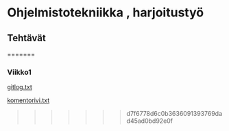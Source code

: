 # Ohjelmistotekniikka , harjoitustyö

## Tehtävät

=======
### Viikko1

[gitlog.txt](https://github.com/Veera0742/ohjelmistotekniikka-harjoitustyo/blob/master/laskarit/viikko1/gitlog.txt)

[komentorivi.txt](https://github.com/Veera0742/ohjelmistotekniikka-harjoitustyo/blob/master/laskarit/viikko1/komentorivi.txt)
>>>>>>> d7f6778d6c0b3636091393769dad45ad0bd92e0f
